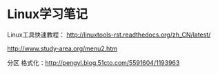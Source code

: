# Linux学习笔记

Linux工具快速教程： http://linuxtools-rst.readthedocs.org/zh_CN/latest/


http://www.study-area.org/menu2.htm

分区 格式化：http://pengyl.blog.51cto.com/5591604/1193963
